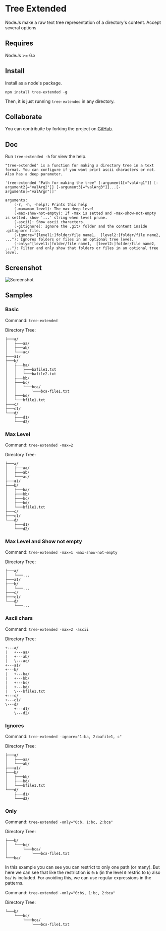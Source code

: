 # Tree Extended

NodeJs make a raw text tree representation of a directory's content. Accept several options

## Requires

NodeJs >= 6.x

## Install

Install as a node's package.

`npm install tree-extended -g`

Then, it is just running `tree-extended` in any directory.

## Collaborate

You can contribuite by forking the project on [GitHub](https://github.com/rulyotano/tree-extended).

## Doc

Run `tree-extended -h` for view the help.

```
"tree-extended" is a function for making a directory tree in a text format. You can configure if you want print ascii characters or not. Also has a deep parameter.
    
'tree-extended "Path for making the tree" [-argument1[="valArg1"]] [-argument2[="valArg2"]] [-argument3[="valArg3"]]...[-argumentn[="valArgn"]]'

arguments:
    (-?, -h, -help): Prints this help
    (-max=max_level): The max deep level
    (-max-show-not-empty): If -max is setted and -max-show-not-empty is setted, show '...' string when level prune.
    (-ascii): Show ascii characters.
    (-gitignore): Ignore the .git/ folder and the content inside .gitignore file.
    (-ignore="[level1:]folder/file name1,  [level2:]folder/file name2, ..."): Ignores folders or files in an optional tree level.
    (-only="[level1:]folder/file name1,  [level2:]folder/file name2, ..."): Filter and only show that folders or files in an optional tree level.
```

## Screenshot

![Screenshot](https://raw.githubusercontent.com/rulyotano/tree-extended/master/image.png)

## Samples
### Basic

Command: `tree-extended`

Directory Tree:

```
├───a/
│   ├───aa/
│   ├───ab/
│   └───ac/
├───a1/
├───b/
│   ├───ba/
│   │   ├───bafile1.txt
│   │   └───bafile2.txt
│   ├───bb/
│   ├───bc/
│   │   └───bca/
│   │       └───bca-file1.txt
│   ├───bd/
│   └───bfile1.txt
├───c/
├───c1/
└───d/
    ├───d1/
    └───d2/
```

### Max Level

Command: `tree-extended -max=2`

Directory Tree:

```
├───a/
│   ├───aa/
│   ├───ab/
│   └───ac/
├───a1/
├───b/
│   ├───ba/
│   ├───bb/
│   ├───bc/
│   ├───bd/
│   └───bfile1.txt
├───c/
├───c1/
└───d/
    ├───d1/
    └───d2/
```

### Max Level and Show not empty

Command: `tree-extended -max=1 -max-show-not-empty`

Directory Tree:

```
├───a/
│   └───...
├───a1/
├───b/
│   └───...
├───c/
├───c1/
└───d/
    └───...
```

### Ascii chars

Command: `tree-extended -max=2 -ascii`

Directory Tree:

```
+---a/
|   +---aa/
|   +---ab/
|   \---ac/
+---a1/
+---b/
|   +---ba/
|   +---bb/
|   +---bc/
|   +---bd/
|   \---bfile1.txt
+---c/
+---c1/
\---d/
    +---d1/
    \---d2/
```

### Ignores

Command: `tree-extended -ignore="1:ba, 2:bafile1, c"`

Directory Tree:

```
├───a/
│   ├───aa/
│   └───ab/
├───a1/
├───b/
│   ├───bb/
│   ├───bd/
│   └───bfile1.txt
└───d/
    ├───d1/
    └───d2/
```

### Only

Command: `tree-extended -only="0:b, 1:bc, 2:bca"`

Directory Tree:

```
├───b/
│   └───bc/
│       └───bca/
│           └───bca-file1.txt
└───ba/
```

In this example you can see you can restrict to only one path (or many). But here we can see that like the restriction is `0:b` (in the level `0` restric to `b`) also `ba/` is included. For avoiding this, we can use regular expressions in the patterns.

Command: `tree-extended -only="0:b$, 1:bc, 2:bca"`

Directory Tree:

```
└───b/
    └───bc/
        └───bca/
            └───bca-file1.txt
```
